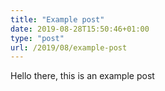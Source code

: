 ```yaml
---
title: "Example post"
date: 2019-08-28T15:50:46+01:00
type: "post"
url: /2019/08/example-post
---
```

Hello there, this is an example post
